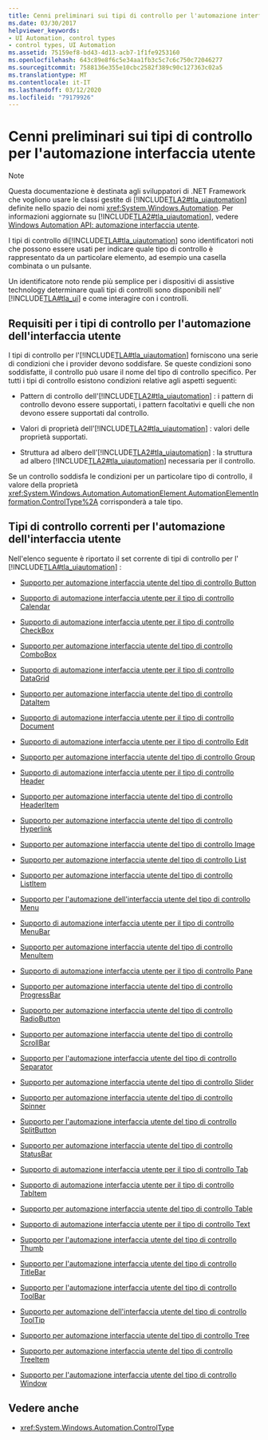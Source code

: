 ```yaml
---
title: Cenni preliminari sui tipi di controllo per l'automazione interfaccia utente
ms.date: 03/30/2017
helpviewer_keywords:
- UI Automation, control types
- control types, UI Automation
ms.assetid: 75159ef8-bd43-4d13-acb7-1f1fe9253160
ms.openlocfilehash: 643c89e8f6c5e34aa1fb3c5c7c6c750c72046277
ms.sourcegitcommit: 7588136e355e10cbc2582f389c90c127363c02a5
ms.translationtype: MT
ms.contentlocale: it-IT
ms.lasthandoff: 03/12/2020
ms.locfileid: "79179926"
---
```

# <a name="ui-automation-control-types-overview"></a>Cenni preliminari sui tipi di controllo per l'automazione interfaccia utente
> [!NOTE]
> Questa documentazione è destinata agli sviluppatori di .NET Framework che vogliono usare le classi gestite di [!INCLUDE[TLA2#tla_uiautomation](../../../includes/tla2sharptla-uiautomation-md.md)] definite nello spazio dei nomi <xref:System.Windows.Automation>. Per informazioni aggiornate su [!INCLUDE[TLA2#tla_uiautomation](../../../includes/tla2sharptla-uiautomation-md.md)], vedere [Windows Automation API: automazione interfaccia utente](/windows/win32/winauto/entry-uiauto-win32).  
  
 I tipi di controllo di[!INCLUDE[TLA#tla_uiautomation](../../../includes/tlasharptla-uiautomation-md.md)] sono identificatori noti che possono essere usati per indicare quale tipo di controllo è rappresentato da un particolare elemento, ad esempio una casella combinata o un pulsante.  
  
 Un identificatore noto rende più semplice per i dispositivi di assistive technology determinare quali tipi di controlli sono disponibili nell' [!INCLUDE[TLA#tla_ui](../../../includes/tlasharptla-ui-md.md)] e come interagire con i controlli.  
  
<a name="UI_Automation_Control_Type_Requisites"></a>
## <a name="ui-automation-control-type-requisites"></a>Requisiti per i tipi di controllo per l'automazione dell'interfaccia utente  
 I tipi di controllo per l'[!INCLUDE[TLA#tla_uiautomation](../../../includes/tlasharptla-uiautomation-md.md)] forniscono una serie di condizioni che i provider devono soddisfare. Se queste condizioni sono soddisfatte, il controllo può usare il nome del tipo di controllo specifico. Per tutti i tipi di controllo esistono condizioni relative agli aspetti seguenti:  
  
- Pattern di controllo dell'[!INCLUDE[TLA2#tla_uiautomation](../../../includes/tla2sharptla-uiautomation-md.md)] : i pattern di controllo devono essere supportati, i pattern facoltativi e quelli che non devono essere supportati dal controllo.  
  
- Valori di proprietà dell'[!INCLUDE[TLA2#tla_uiautomation](../../../includes/tla2sharptla-uiautomation-md.md)] : valori delle proprietà supportati.  
  
- Struttura ad albero dell'[!INCLUDE[TLA2#tla_uiautomation](../../../includes/tla2sharptla-uiautomation-md.md)] : la struttura ad albero [!INCLUDE[TLA2#tla_uiautomation](../../../includes/tla2sharptla-uiautomation-md.md)] necessaria per il controllo.  
  
 Se un controllo soddisfa le condizioni per un particolare tipo di controllo, il valore della proprietà <xref:System.Windows.Automation.AutomationElement.AutomationElementInformation.ControlType%2A> corrisponderà a tale tipo.  
  
<a name="Current_UI_Automation_Control_Types"></a>
## <a name="current-ui-automation-control-types"></a>Tipi di controllo correnti per l'automazione dell'interfaccia utente  
 Nell'elenco seguente è riportato il set corrente di tipi di controllo per l' [!INCLUDE[TLA#tla_uiautomation](../../../includes/tlasharptla-uiautomation-md.md)] :  
  
- [Supporto per automazione interfaccia utente del tipo di controllo Button](ui-automation-support-for-the-button-control-type.md)  
  
- [Supporto di automazione interfaccia utente per il tipo di controllo Calendar](ui-automation-support-for-the-calendar-control-type.md)  
  
- [Supporto di automazione interfaccia utente per il tipo di controllo CheckBox](ui-automation-support-for-the-checkbox-control-type.md)  
  
- [Supporto per automazione interfaccia utente del tipo di controllo ComboBox](ui-automation-support-for-the-combobox-control-type.md)  
  
- [Supporto di automazione interfaccia utente per il tipo di controllo DataGrid](ui-automation-support-for-the-datagrid-control-type.md)  
  
- [Supporto per automazione interfaccia utente del tipo di controllo DataItem](ui-automation-support-for-the-dataitem-control-type.md)  
  
- [Supporto di automazione interfaccia utente per il tipo di controllo Document](ui-automation-support-for-the-document-control-type.md)  
  
- [Supporto di automazione interfaccia utente per il tipo di controllo Edit](ui-automation-support-for-the-edit-control-type.md)  
  
- [Supporto per automazione interfaccia utente del tipo di controllo Group](ui-automation-support-for-the-group-control-type.md)  
  
- [Supporto di automazione interfaccia utente per il tipo di controllo Header](ui-automation-support-for-the-header-control-type.md)  
  
- [Supporto per automazione interfaccia utente del tipo di controllo HeaderItem](ui-automation-support-for-the-headeritem-control-type.md)  
  
- [Supporto per automazione interfaccia utente del tipo di controllo Hyperlink](ui-automation-support-for-the-hyperlink-control-type.md)  
  
- [Supporto per automazione interfaccia utente del tipo di controllo Image](ui-automation-support-for-the-image-control-type.md)  
  
- [Supporto per automazione interfaccia utente del tipo di controllo List](ui-automation-support-for-the-list-control-type.md)  
  
- [Supporto per automazione interfaccia utente del tipo di controllo ListItem](ui-automation-support-for-the-listitem-control-type.md)  
  
- [Supporto per l'automazione dell'interfaccia utente del tipo di controllo Menu](ui-automation-support-for-the-menu-control-type.md)  
  
- [Supporto di automazione interfaccia utente per il tipo di controllo MenuBar](ui-automation-support-for-the-menubar-control-type.md)  
  
- [Supporto per automazione interfaccia utente del tipo di controllo MenuItem](ui-automation-support-for-the-menuitem-control-type.md)  
  
- [Supporto di automazione interfaccia utente per il tipo di controllo Pane](ui-automation-support-for-the-pane-control-type.md)  
  
- [Supporto per automazione interfaccia utente del tipo di controllo ProgressBar](ui-automation-support-for-the-progressbar-control-type.md)  
  
- [Supporto per automazione interfaccia utente del tipo di controllo RadioButton](ui-automation-support-for-the-radiobutton-control-type.md)  
  
- [Supporto per automazione interfaccia utente del tipo di controllo ScrollBar](ui-automation-support-for-the-scrollbar-control-type.md)  
  
- [Supporto per l'automazione interfaccia utente del tipo di controllo Separator](ui-automation-support-for-the-separator-control-type.md)  
  
- [Supporto per automazione interfaccia utente del tipo di controllo Slider](ui-automation-support-for-the-slider-control-type.md)  
  
- [Supporto per automazione interfaccia utente del tipo di controllo Spinner](ui-automation-support-for-the-spinner-control-type.md)  
  
- [Supporto per l'automazione interfaccia utente del tipo di controllo SplitButton](ui-automation-support-for-the-splitbutton-control-type.md)  
  
- [Supporto per automazione interfaccia utente del tipo di controllo StatusBar](ui-automation-support-for-the-statusbar-control-type.md)  
  
- [Supporto di automazione interfaccia utente per il tipo di controllo Tab](ui-automation-support-for-the-tab-control-type.md)  
  
- [Supporto di automazione interfaccia utente per il tipo di controllo TabItem](ui-automation-support-for-the-tabitem-control-type.md)  
  
- [Supporto per automazione interfaccia utente del tipo di controllo Table](ui-automation-support-for-the-table-control-type.md)  
  
- [Supporto di automazione interfaccia utente per il tipo di controllo Text](ui-automation-support-for-the-text-control-type.md)  
  
- [Supporto per l'automazione interfaccia utente del tipo di controllo Thumb](ui-automation-support-for-the-thumb-control-type.md)  
  
- [Supporto per l'automazione interfaccia utente del tipo di controllo TitleBar](ui-automation-support-for-the-titlebar-control-type.md)  
  
- [Supporto per l'automazione interfaccia utente del tipo di controllo ToolBar](ui-automation-support-for-the-toolbar-control-type.md)  
  
- [Supporto per automazione dell'interfaccia utente del tipo di controllo ToolTip](ui-automation-support-for-the-tooltip-control-type.md)  
  
- [Supporto per automazione interfaccia utente del tipo di controllo Tree](ui-automation-support-for-the-tree-control-type.md)  
  
- [Supporto per automazione interfaccia utente del tipo di controllo TreeItem](ui-automation-support-for-the-treeitem-control-type.md)  
  
- [Supporto per l'automazione interfaccia utente del tipo di controllo Window](ui-automation-support-for-the-window-control-type.md)  
  
## <a name="see-also"></a>Vedere anche

- <xref:System.Windows.Automation.ControlType>
